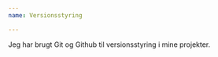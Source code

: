 ```yaml
---
name: Versionsstyring

---
```

Jeg har brugt <span>Git</span> og <span>Github</span> til versionsstyring i mine projekter.